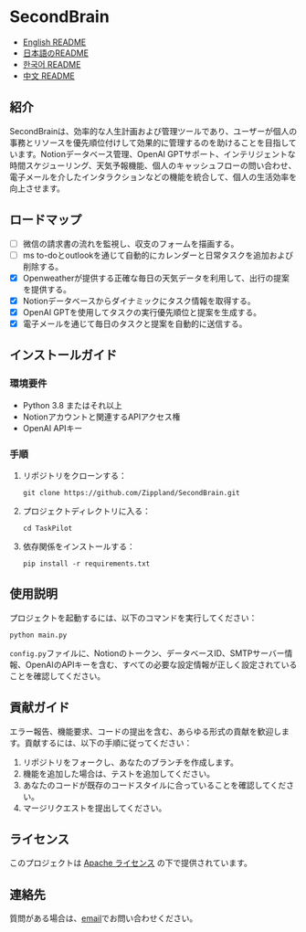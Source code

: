 # SecondBrain

- [English README](README_EM.md)
- [日本語のREADME](README_JP.md)
- [한국어 README](README_KR.md)
- [中文 README](README.md)

## 紹介
SecondBrainは、効率的な人生計画および管理ツールであり、ユーザーが個人の事務とリソースを優先順位付けして効果的に管理するのを助けることを目指しています。Notionデータベース管理、OpenAI GPTサポート、インテリジェントな時間スケジューリング、天気予報機能、個人のキャッシュフローの問い合わせ、電子メールを介したインタラクションなどの機能を統合して、個人の生活効率を向上させます。

## ロードマップ
- [ ] 微信の請求書の流れを監視し、収支のフォームを描画する。
- [ ] ms to-doとoutlookを通じて自動的にカレンダーと日常タスクを追加および削除する。
- [X] Openweatherが提供する正確な毎日の天気データを利用して、出行の提案を提供する。
- [X] Notionデータベースからダイナミックにタスク情報を取得する。
- [X] OpenAI GPTを使用してタスクの実行優先順位と提案を生成する。
- [X] 電子メールを通じて毎日のタスクと提案を自動的に送信する。

## インストールガイド

### 環境要件
- Python 3.8 またはそれ以上
- Notionアカウントと関連するAPIアクセス権
- OpenAI APIキー

### 手順
1. リポジトリをクローンする：
   ```
   git clone https://github.com/Zippland/SecondBrain.git
   ```
2. プロジェクトディレクトリに入る：
   ```
   cd TaskPilot
   ```
3. 依存関係をインストールする：
   ```
   pip install -r requirements.txt
   ```

## 使用説明
プロジェクトを起動するには、以下のコマンドを実行してください：
```
python main.py
```
`config.py`ファイルに、Notionのトークン、データベースID、SMTPサーバー情報、OpenAIのAPIキーを含む、すべての必要な設定情報が正しく設定されていることを確認してください。

## 貢献ガイド
エラー報告、機能要求、コードの提出を含む、あらゆる形式の貢献を歓迎します。貢献するには、以下の手順に従ってください：
1. リポジトリをフォークし、あなたのブランチを作成します。
2. 機能を追加した場合は、テストを追加してください。
3. あなたのコードが既存のコードスタイルに合っていることを確認してください。
4. マージリクエストを提出してください。

## ライセンス
このプロジェクトは [Apache ライセンス](LICENSE) の下で提供されています。

## 連絡先
質問がある場合は、[email](mailto:zihan.jian@outlook.com)でお問い合わせください。
